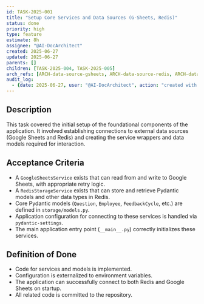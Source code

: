 ```yaml
---
id: TASK-2025-001
title: "Setup Core Services and Data Sources (G-Sheets, Redis)"
status: done
priority: high
type: feature
estimate: 8h
assignee: "@AI-DocArchitect"
created: 2025-06-27
updated: 2025-06-27
parents: []
children: [TASK-2025-004, TASK-2025-005]
arch_refs: [ARCH-data-source-gsheets, ARCH-data-source-redis, ARCH-data-model]
audit_log:
  - {date: 2025-06-27, user: "@AI-DocArchitect", action: "created with status done"}
---
```

## Description
This task covered the initial setup of the foundational components of the application. It involved establishing connections to external data sources (Google Sheets and Redis) and creating the service wrappers and data models required for interaction.

## Acceptance Criteria
- A `GoogleSheetsService` exists that can read from and write to Google Sheets, with appropriate retry logic.
- A `RedisStorageService` exists that can store and retrieve Pydantic models and other data types in Redis.
- Core Pydantic models (`Question`, `Employee`, `FeedbackCycle`, etc.) are defined in `storage/models.py`.
- Application configuration for connecting to these services is handled via `pydantic-settings`.
- The main application entry point (`__main__.py`) correctly initializes these services.

## Definition of Done
- Code for services and models is implemented.
- Configuration is externalized to environment variables.
- The application can successfully connect to both Redis and Google Sheets on startup.
- All related code is committed to the repository.
